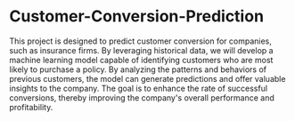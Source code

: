 # Customer-Conversion-Prediction

This project is designed to predict customer conversion for companies, such as insurance firms. By leveraging historical data, we will develop a machine learning model capable of identifying customers who are most likely to purchase a policy. By analyzing the patterns and behaviors of previous customers, the model can generate predictions and offer valuable insights to the company. The goal is to enhance the rate of successful conversions, thereby improving the company's overall performance and profitability.

